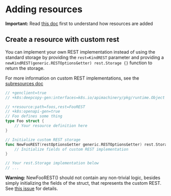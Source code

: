 # Adding resources

**Important:** Read [this doc](https://sigs.k8s.io/apiserver-builder-alpha/docs/adding_resources.md)
first to understand how resources are added

## Create a resource with custom rest

You can implement your own REST implementation instead of using the
standard storage by providing the `rest=KindREST` parameter
and providing a `newKindREST(generic.RESTOptionsGetter) rest.Storage {}` function to return the
storage.

For more information on custom REST implementations, see the
[subresources doc](https://sigs.k8s.io/apiserver-builder-alpha/docs/adding_subresources.md)

```go
// +genclient=true
// +k8s:deepcopy-gen:interfaces=k8s.io/apimachinery/pkg/runtime.Object

// +resource:path=foos,rest=FooREST
// +k8s:openapi-gen=true
// Foo defines some thing
type Foo struct {
    // Your resource definition here
}

// Initialize custom REST storage
func NewFooREST(restOptionsGetter generic.RESTOptionsGetter) rest.Storage {
    // Initialize fields of custom REST implementation
}

// Your rest.Storage implementation below
// ...
```

**Warning:** NewFooREST() should not contain any non-trivial logic, besides
simply initializing the fields of the struct, that represents the custom REST.
See [this issue](https://sigs.k8s.io/apiserver-builder-alpha/issues/92) for details.
